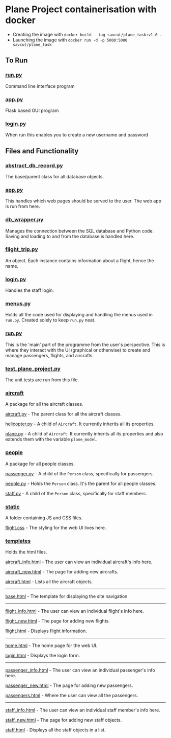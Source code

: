 # Plane Project containerisation with docker
- Creating the image with `docker build --tag savcut/plane_task:v1.0 .`
- Launching the image with `docker run -d -p 5000:5000 savcut/plane_task`

## To Run
### [run.py](run.py)
Command line interface program

### [app.py](app.py)
Flask based GUI program

### [login.py](login.py)
When run this enables you to create a new username and password

## Files and Functionality
### [abstract_db_record.py](abstract_db_record.py)
The base/parent class for all database objects.

### [app.py](app.py)
This handles which web pages should be served to the user. The web app is run from here.

### [db_wrapper.py](db_wrapper.py)
Manages the connection between the SQL database and Python code. Saving and loading to and from the database is handled here.

### [flight_trip.py](flight_trip.py)
An object. Each instance contains information about a flight, hence the name.

### [login.py](login.py)
Handles the staff login.

### [menus.py](menus.py)
Holds all the code used for displaying and handling the menus used in `run.py`. Created solely to keep `run.py` neat.

### [run.py](run.py)
This is the 'main' part of the programme from the user's perspective. This is where they interact with the UI (graphical or otherwise) to create and manage passengers, flights, and aircrafts.

### [test_plane_project.py](test_plane_project.py)
The unit tests are run from this file.

### [aircraft](./aircraft)
A package for all the aircraft classes.

[aircraft.py](./aircraft/aircraft.py) -
The parent class for all the aircraft classes.

[helicopter.py](./aircraft/helicopter.py) -
A child of `Aircraft`. It currently inherits all its properties.

[plane.py](./aircraft/plane.py) -
A child of `Aircraft`. It currently inherits all its properties and also extends them with the variable `plane_model`.

### [people](./people)
A package for all people classes.

[passenger.py](./people/passenger.py) -
A child of the `Person` class, specifically for passengers.

[people.py](./people/people.py) -
Holds the `Person` class. It's the parent for all people classes.

[staff.py](./people/staff.py) -
A child of the `Person` class, specifically for staff members.

### [static](./static)
A folder containing JS and CSS files.

[flight.css](./static/flight.css) -
The styling for the web UI lives here.

### [templates](./templates)
Holds the html files.

[aircraft_info.html](./templates/aircraft_info.html) -
The user can view an individual aircraft's info here.

[aircraft_new.html](./templates/aircraft_new.html) - 
The page for adding new aircrafts.

[aircraft.html](./templates/aircraft.html) -
Lists all the aircraft objects.

---

[base.html](./templates/base.html) -
The template for displaying the site navigation.

---

[flight_info.html](./templates/flight_info.html) - 
The user can view an individual flight's info here.

[flight_new.html](./templates/flight_new.html) -
The page for adding new flights.

[flight.html](./templates/flight.html) -
Displays flight information.

---

[home.html](./templates/home.html) - 
The home page for the web UI.

[login.html](./templates/login.html) -
Displays the login form.  

---

[passenger_info.html](./templates/passenger_info.html) -
The user can view an individual passenger's info here.

[passenger_new.html](./templates/passenger_new.html) -
The page for adding new passengers.

[passengers.html](./templates/passengers.html) -
Where the user can view all the passengers.

---

[staff_info.html](./templates/staff_info.html) -
The user can view an individual staff member's info here.

[staff_new.html](./templates/staff_new.html) - 
The page for adding new staff objects.

[staff.html](./templates/staff.html) - 
Displays all the staff objects in a list.